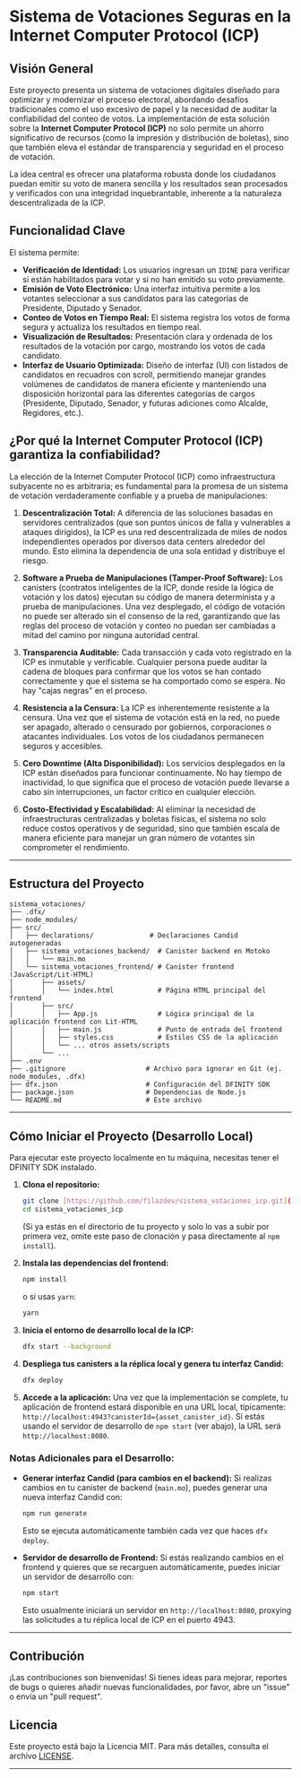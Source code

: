 # Sistema de Votaciones Seguras en la Internet Computer Protocol (ICP)

## Visión General

Este proyecto presenta un sistema de votaciones digitales diseñado para optimizar y modernizar el proceso electoral, abordando desafíos tradicionales como el uso excesivo de papel y la necesidad de auditar la confiabilidad del conteo de votos. La implementación de esta solución sobre la **Internet Computer Protocol (ICP)** no solo permite un ahorro significativo de recursos (como la impresión y distribución de boletas), sino que también eleva el estándar de transparencia y seguridad en el proceso de votación.

La idea central es ofrecer una plataforma robusta donde los ciudadanos puedan emitir su voto de manera sencilla y los resultados sean procesados y verificados con una integridad inquebrantable, inherente a la naturaleza descentralizada de la ICP.

## Funcionalidad Clave

El sistema permite:

* **Verificación de Identidad:** Los usuarios ingresan un `IDINE` para verificar si están habilitados para votar y si no han emitido su voto previamente.
* **Emisión de Voto Electrónico:** Una interfaz intuitiva permite a los votantes seleccionar a sus candidatos para las categorías de Presidente, Diputado y Senador.
* **Conteo de Votos en Tiempo Real:** El sistema registra los votos de forma segura y actualiza los resultados en tiempo real.
* **Visualización de Resultados:** Presentación clara y ordenada de los resultados de la votación por cargo, mostrando los votos de cada candidato.
* **Interfaz de Usuario Optimizada:** Diseño de interfaz (UI) con listados de candidatos en recuadros con scroll, permitiendo manejar grandes volúmenes de candidatos de manera eficiente y manteniendo una disposición horizontal para las diferentes categorías de cargos (Presidente, Diputado, Senador, y futuras adiciones como Alcalde, Regidores, etc.).

## ¿Por qué la Internet Computer Protocol (ICP) garantiza la confiabilidad?

La elección de la Internet Computer Protocol (ICP) como infraestructura subyacente no es arbitraria; es fundamental para la promesa de un sistema de votación verdaderamente confiable y a prueba de manipulaciones:

1.  **Descentralización Total:** A diferencia de las soluciones basadas en servidores centralizados (que son puntos únicos de falla y vulnerables a ataques dirigidos), la ICP es una red descentralizada de miles de nodos independientes operados por diversos data centers alrededor del mundo. Esto elimina la dependencia de una sola entidad y distribuye el riesgo.

2.  **Software a Prueba de Manipulaciones (Tamper-Proof Software):** Los canisters (contratos inteligentes de la ICP, donde reside la lógica de votación y los datos) ejecutan su código de manera determinista y a prueba de manipulaciones. Una vez desplegado, el código de votación no puede ser alterado sin el consenso de la red, garantizando que las reglas del proceso de votación y conteo no puedan ser cambiadas a mitad del camino por ninguna autoridad central.

3.  **Transparencia Auditable:** Cada transacción y cada voto registrado en la ICP es inmutable y verificable. Cualquier persona puede auditar la cadena de bloques para confirmar que los votos se han contado correctamente y que el sistema se ha comportado como se espera. No hay "cajas negras" en el proceso.

4.  **Resistencia a la Censura:** La ICP es inherentemente resistente a la censura. Una vez que el sistema de votación está en la red, no puede ser apagado, alterado o censurado por gobiernos, corporaciones o atacantes individuales. Los votos de los ciudadanos permanecen seguros y accesibles.

5.  **Cero Downtime (Alta Disponibilidad):** Los servicios desplegados en la ICP están diseñados para funcionar continuamente. No hay tiempo de inactividad, lo que significa que el proceso de votación puede llevarse a cabo sin interrupciones, un factor crítico en cualquier elección.

6.  **Costo-Efectividad y Escalabilidad:** Al eliminar la necesidad de infraestructuras centralizadas y boletas físicas, el sistema no solo reduce costos operativos y de seguridad, sino que también escala de manera eficiente para manejar un gran número de votantes sin comprometer el rendimiento.

---

## Estructura del Proyecto
```
sistema_votaciones/
├── .dfx/
├── node_modules/
├── src/
│   ├── declarations/              # Declaraciones Candid autogeneradas
│   ├── sistema_votaciones_backend/  # Canister backend en Motoko
│   │   └── main.mo
│   └── sistema_votaciones_frontend/ # Canister frontend (JavaScript/Lit-HTML)
│       ├── assets/
│       │   └── index.html           # Página HTML principal del frontend
│       ├── src/
│       │   ├── App.js               # Lógica principal de la aplicación frontend con Lit-HTML
│       │   ├── main.js              # Punto de entrada del frontend
│       │   ├── styles.css           # Estilos CSS de la aplicación
│       │   └── ... otros assets/scripts
│       └── ...
├── .env
├── .gitignore                    # Archivo para ignorar en Git (ej. node_modules, .dfx)
├── dfx.json                      # Configuración del DFINITY SDK
├── package.json                  # Dependencias de Node.js
└── README.md                     # Este archivo
```

---

## Cómo Iniciar el Proyecto (Desarrollo Local)

Para ejecutar este proyecto localmente en tu máquina, necesitas tener el DFINITY SDK instalado.

1.  **Clona el repositorio:**
    ```bash
    git clone [https://github.com/filazdev/sistema_votaciones_icp.git](https://github.com/filazdev/sistema_votaciones_icp.git)
    cd sistema_votaciones_icp
    ```
    (Si ya estás en el directorio de tu proyecto y solo lo vas a subir por primera vez, omite este paso de clonación y pasa directamente al `npm install`).

2.  **Instala las dependencias del frontend:**
    ```bash
    npm install
    ```
    o si usas `yarn`:
    ```bash
    yarn
    ```

3.  **Inicia el entorno de desarrollo local de la ICP:**
    ```bash
    dfx start --background
    ```

4.  **Despliega tus canisters a la réplica local y genera tu interfaz Candid:**
    ```bash
    dfx deploy
    ```

5.  **Accede a la aplicación:**
    Una vez que la implementación se complete, tu aplicación de frontend estará disponible en una URL local, típicamente: `http://localhost:4943?canisterId={asset_canister_id}`.
    Si estás usando el servidor de desarrollo de `npm start` (ver abajo), la URL será `http://localhost:8080`.

### Notas Adicionales para el Desarrollo:

* **Generar interfaz Candid (para cambios en el backend):** Si realizas cambios en tu canister de backend (`main.mo`), puedes generar una nueva interfaz Candid con:
    ```bash
    npm run generate
    ```
    Esto se ejecuta automáticamente también cada vez que haces `dfx deploy`.

* **Servidor de desarrollo de Frontend:** Si estás realizando cambios en el frontend y quieres que se recarguen automáticamente, puedes iniciar un servidor de desarrollo con:
    ```bash
    npm start
    ```
    Esto usualmente iniciará un servidor en `http://localhost:8080`, proxying las solicitudes a tu réplica local de ICP en el puerto 4943.

---

## Contribución

¡Las contribuciones son bienvenidas! Si tienes ideas para mejorar, reportes de bugs o quieres añadir nuevas funcionalidades, por favor, abre un "issue" o envía un "pull request".

## Licencia

Este proyecto está bajo la Licencia MIT. Para más detalles, consulta el archivo [LICENSE](LICENSE).

---
